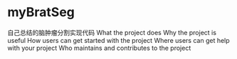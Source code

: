 # myBratSeg
自己总结的脑肿瘤分割实现代码
What the project does
Why the project is useful
How users can get started with the project
Where users can get help with your project
Who maintains and contributes to the project

